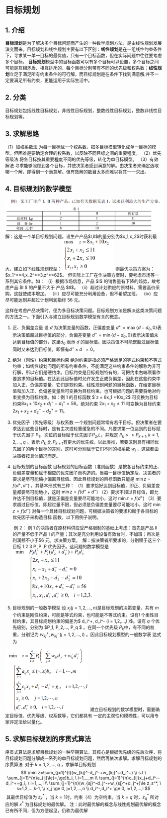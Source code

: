 # 目标规划

## 1. 介绍

​		**目标规划**是为了解决多个目标问题而产生的一种数学规划方法，是由线性规划发展演变而来。目标规划和线性规划主要有以下区别：
​		**线性规划**是在一组线性约束条件下，寻求某一单一目标的最优值，只有一个目标函数，但在实际问题中往往要考虑多个目标。
 		**目标规划**模型中的目标函数可以有多个目标可以设置，多个目标之间可能是互相矛盾、相互排斥的，每个目标分别带有不同的优先级和权系数；
​		**线性规划**立足于满足所有约束条件的可行解，而目标规划是在条件下找到满意解,并不一定要满足所有约束，更能运用于实际生活中。

## 2. 分类

​		目标规划包括线性目标规划，非线性目标规划，整数线性目标规划，整数非线性目标规划等。

## 3. 求解思路

（1）加权系数法
		为每一目标赋一个权系数，把多目标模型转化成单一目标的模型。但困难是要确定合理的权系数，以反映不同目标之间的重要程度。
（2）优先等级法
		将各目标按其重要程度不同的优先等级，转化为单目标模型。
（3）有效解法
		寻求能够照顾到各个目标，并使决策者感到满意的解。由决策者来确定选取哪一个解，即得到一个满意解。但有效解的数目太多而难以将其一一求出。

## 4. 目标规划的数学模型

<img src="./img/单目标.png">
解：这是一个单目标规划问题。设生产产品$I,II$的量分别为$x_1,x_2$时获利最大，建立如下线性规划模型：

<img src="./img/单目标线性规划模型.png" height=100>
则最优决策方案为：$x_1^*=4,x_2^*=3,z^*=62$。
但实际上工厂在作决策方案时，要考虑市场等一系列其它条件。如：
（i）根据市场信息，产品 $I$ 的销售量有下降的趋势，故考虑产品 $I $ 的产量不大于
产品 $II$。
（ii）超过计划供应的原材料，需要高价采购，这就使成本增加。
（iii）应尽可能充分利用设备，但不希望加班。
（iv）应尽可能达到并超过计划利润指标 56 元。

​		这样在考虑产品决策时，便为多目标决策问题。目标规划方法是解决这类决策问题的方法之一。下面引入与建立目标规划数学模型有关的概念。

1. 正、负偏差变量
          设 $d$ 为决策变量的函数，正偏差变量 $d^+=\max\{d-d_0 ,0\}$表示决策值超过目标值的部分，负偏差变量 $d^-=\min\{d-d_0 ,0\}$表示决策值未达到目标值的部分，这里$d_0$ 表示 $d$ 的目标值。因决策值不可能既超过目标值同时又未达到目标值，即恒有$d^+× d^-= 0$。
     
2. 绝对（刚性）约束和目标约束
        绝对约束是指必须严格满足的等式约束和不等式约束；如线性规划问题的所有约束条件，不能满足这些约束条件的解称为非可行解，所以它们是硬约束。目标约束是目标规划特有的，可把约束右端项看作要追求的目标值。在达到此目标值时允许发生正或负偏差，因此在这些约束中加入正、负偏差变量，它们是软约束。线性规划问题的目标函数，在给定目标值和加入正、负偏差变量后可变换为目标约束。也可根据问题的需要将绝对约束变换为目标约束。如：例 1 的目标函数 $`z = 8x_1 +10x_2$ 可变换为目标约束$8x_1+10x_2 + d_1^- − d_1^+ = 56$。绝对约束 $2x_1+ x_2 ≤11$ 可变换为目标约束$2x_1+x_2+ d_2^-− d_2^+ = 11$。
   
3. 优先因子（优先等级）与权系数
        一个规划问题常常有若干目标。但决策者在要求达到这些目标时，是有主次或轻重缓急的不同。凡要求第一位达到的目标赋于优先因子 $P_1$，次位的目标赋于优先因子$P_2$,$L$，并规定 $P_k >> P_{k+1} , k = 1,2,...,q$ 。表示 $P_k$ 比 $P_{k +1}$有更大的优先权。以此类推，若要区别具有相同优先因子的两个目标的差别，这时可分别赋于它们不同的权系数 $w_j$ ，这些都由决策者按具体情况而定。
   
4. 目标规划的目标函数
          目标规划的目标函数（准则函数）是按各目标约束的正、负偏差变量和赋于相应的优先因子而构造的。当每一目标值确定后，决策者的要求是尽可能缩小偏离目标值。因此目标规划的目标函数只能是 $\min z = f(d^+, d^-)$ 。其基本形式有三种：
    （1）要求恰好达到目标值，即正、负偏差变量都要尽可能地小，这时
          $\min z = f(d^+ + d^-)$
    （2）要求不超过目标值，即允许达不到目标值，就是正偏差变量要尽可能地小，这时
          $\min z = f(d^+)$
    （3）要求超过目标值，即超过量不限，但必须是负偏差变量要尽可能地小，这时
          $\min z = f(d^-)$
    对每一个具体目标规划问题，可根据决策者的要求和赋于各目标的优先因子来构造目标
    函数，以下用例子说明。
    
    ​        例 2： 例 1 的决策者在原材料供应受严格限制的基础上考虑：首先是产品 II 的产量不低于产品 I 的产量；其次是充分利用设备有效台时，不加班；再次是利润额不小于56 元。求决策方案。
    ​           解：按决策者所要求的，分别赋于这三个目标 1 2 3 P ,P ,P 优先因子。这问题的数学模型是
    <img src="./img/eg2.png" height=160>
    
5. 目标规划的一般数学模型
  设 $x_j ( j = 1,2,...,n )$是目标规划的决策变量，共有 $m$ 个约束是刚性约束，可能是等式约束，也可能是不等式约束。设有$l$ 个柔性目标约束，其目标规划约束的偏差为$ d_i^+, d_i^- (i = 1,2,...,l )$。设有 $q$ 个优先级别，分别为 $P_1, P_2,..., P_q $ 。在同一个优先级 $P_k$中，有不同的权重，分别记为 $w_{kj}^+ ,w_{kj}^- ( j=1,2, ...,l)$ 。因此目标规划模型的一般数学表
  达式为
  <img src="./img/eg3.png" height=200>
          建立目标规划的数学模型时，需要确定目标值、优先等级、权系数等，它们都具有
  一定的主观性和模糊性，可以用专家评定法给以量化。
  

## 5. 求解目标规划的序贯式算法

​        序贯式算法是求解目标规划的一种早期算法，其核心是根据优先级的先后次序，将目标规划问题分解成一系列的单目标规划问题，然后再依次求解。
​		求解目标规划的序贯算法
​		对于 $k = 1,2,..., q$ ，求解单目标规划
$$
\min z=\sum_{j=1}^{l}(w_{kj}^-d_j^-+w_{kj}^+d_j^+) \\
s.t \ \sum_{j=1}^{n}a_{ij}\le(=,\ge)b_i, \ i=1,...,m \\
\sum_{j=1}^{n}c_{ij}x_j+d_i^--d_i^+=g_i, \ i=1,...,l \\
\sum_{j=1}^{n}(w_{sj}^-d_j^-+w_{sj}^+d_j^+)\le z_s^*, \ s=1,2,...,k-1, \\
x_j \ge 0, j=1,2,...,n \\
d_i^-,d_i^+ \ge 0, i=1,2,...,l
$$
​        其最优目标值为 $z_k^*$ ，当 $k = 1$时，约束（4）为空约束。当 $k = q$ 时，$z_q^*$ 所对应的解 $x^*$ 为目标规划的最优解。
​        注：此时最优解的概念与线性规划最优解的概念已有所不同，但为方便起见，仍称为最优解

​    

